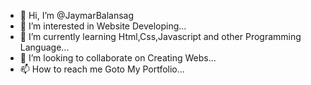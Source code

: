 - 👋 Hi, I’m @JaymarBalansag
- 👀 I’m interested in Website Developing...
- 🌱 I’m currently learning Html,Css,Javascript and other Programming Language...
- 💞️ I’m looking to collaborate on Creating Webs...
- 📫 How to reach me Goto My Portfolio...

<!---
JaymarBalansag/JaymarBalansag is a ✨ special ✨ repository because its `README.md` (this file) appears on your GitHub profile.
You can click the Preview link to take a look at your changes.
--->
